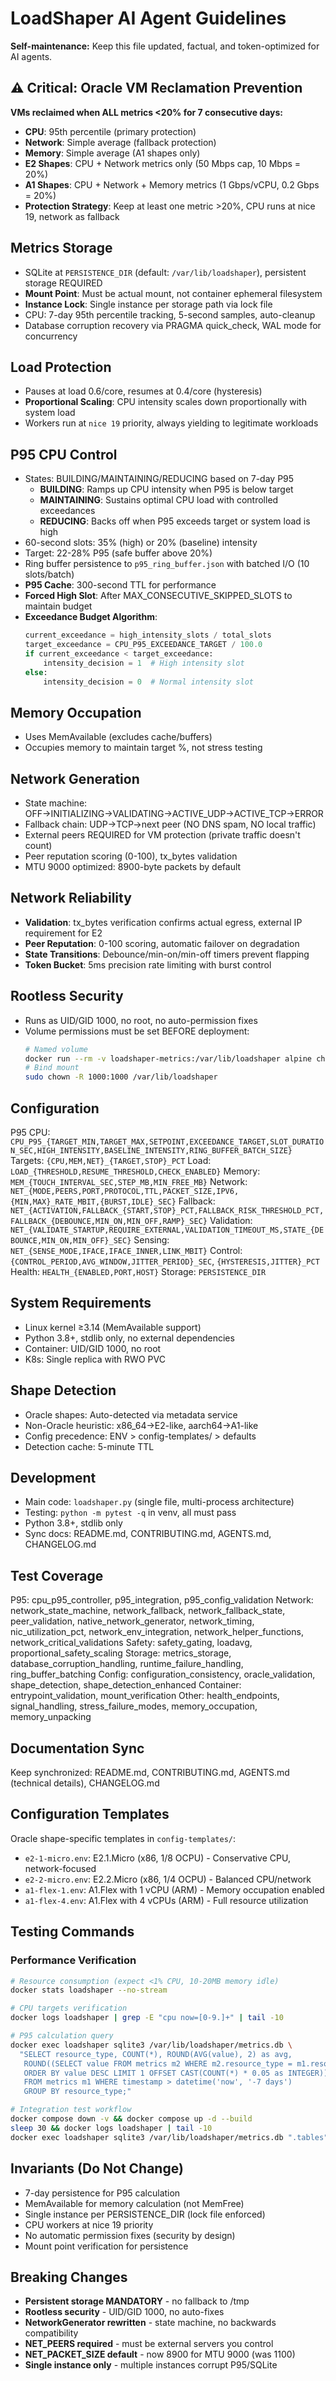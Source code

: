 # LoadShaper AI Agent Guidelines

**Self-maintenance:** Keep this file updated, factual, and token-optimized for AI agents.

## ⚠️ Critical: Oracle VM Reclamation Prevention
**VMs reclaimed when ALL metrics <20% for 7 consecutive days:**
- **CPU**: 95th percentile (primary protection)
- **Network**: Simple average (fallback protection)
- **Memory**: Simple average (A1 shapes only)
- **E2 Shapes**: CPU + Network metrics only (50 Mbps cap, 10 Mbps = 20%)
- **A1 Shapes**: CPU + Network + Memory metrics (1 Gbps/vCPU, 0.2 Gbps = 20%)
- **Protection Strategy**: Keep at least one metric >20%, CPU runs at nice 19, network as fallback

## Metrics Storage
- SQLite at `PERSISTENCE_DIR` (default: `/var/lib/loadshaper`), persistent storage REQUIRED
- **Mount Point**: Must be actual mount, not container ephemeral filesystem
- **Instance Lock**: Single instance per storage path via lock file
- CPU: 7-day 95th percentile tracking, 5-second samples, auto-cleanup
- Database corruption recovery via PRAGMA quick_check, WAL mode for concurrency

## Load Protection
- Pauses at load 0.6/core, resumes at 0.4/core (hysteresis)
- **Proportional Scaling**: CPU intensity scales down proportionally with system load
- Workers run at `nice 19` priority, always yielding to legitimate workloads

## P95 CPU Control
- States: BUILDING/MAINTAINING/REDUCING based on 7-day P95
  - **BUILDING**: Ramps up CPU intensity when P95 is below target
  - **MAINTAINING**: Sustains optimal CPU load with controlled exceedances
  - **REDUCING**: Backs off when P95 exceeds target or system load is high
- 60-second slots: 35% (high) or 20% (baseline) intensity
- Target: 22-28% P95 (safe buffer above 20%)
- Ring buffer persistence to `p95_ring_buffer.json` with batched I/O (10 slots/batch)
- **P95 Cache**: 300-second TTL for performance
- **Forced High Slot**: After MAX_CONSECUTIVE_SKIPPED_SLOTS to maintain budget
- **Exceedance Budget Algorithm**:
  ```python
  current_exceedance = high_intensity_slots / total_slots
  target_exceedance = CPU_P95_EXCEEDANCE_TARGET / 100.0
  if current_exceedance < target_exceedance:
      intensity_decision = 1  # High intensity slot
  else:
      intensity_decision = 0  # Normal intensity slot
  ```

## Memory Occupation
- Uses MemAvailable (excludes cache/buffers)
- Occupies memory to maintain target %, not stress testing

## Network Generation
- State machine: OFF→INITIALIZING→VALIDATING→ACTIVE_UDP→ACTIVE_TCP→ERROR
- Fallback chain: UDP→TCP→next peer (NO DNS spam, NO local traffic)
- External peers REQUIRED for VM protection (private traffic doesn't count)
- Peer reputation scoring (0-100), tx_bytes validation
- MTU 9000 optimized: 8900-byte packets by default

## Network Reliability
- **Validation**: tx_bytes verification confirms actual egress, external IP requirement for E2
- **Peer Reputation**: 0-100 scoring, automatic failover on degradation
- **State Transitions**: Debounce/min-on/min-off timers prevent flapping
- **Token Bucket**: 5ms precision rate limiting with burst control

## Rootless Security
- Runs as UID/GID 1000, no root, no auto-permission fixes
- Volume permissions must be set BEFORE deployment:
  ```bash
  # Named volume
  docker run --rm -v loadshaper-metrics:/var/lib/loadshaper alpine chown -R 1000:1000 /var/lib/loadshaper
  # Bind mount
  sudo chown -R 1000:1000 /var/lib/loadshaper
  ```

## Configuration
P95 CPU: `CPU_P95_{TARGET_MIN,TARGET_MAX,SETPOINT,EXCEEDANCE_TARGET,SLOT_DURATION_SEC,HIGH_INTENSITY,BASELINE_INTENSITY,RING_BUFFER_BATCH_SIZE}`
Targets: `{CPU,MEM,NET}_{TARGET,STOP}_PCT`
Load: `LOAD_{THRESHOLD,RESUME_THRESHOLD,CHECK_ENABLED}`
Memory: `MEM_{TOUCH_INTERVAL_SEC,STEP_MB,MIN_FREE_MB}`
Network: `NET_{MODE,PEERS,PORT,PROTOCOL,TTL,PACKET_SIZE,IPV6,{MIN,MAX}_RATE_MBIT,{BURST,IDLE}_SEC}`
Fallback: `NET_{ACTIVATION,FALLBACK_{START,STOP}_PCT,FALLBACK_RISK_THRESHOLD_PCT,FALLBACK_{DEBOUNCE,MIN_ON,MIN_OFF,RAMP}_SEC}`
Validation: `NET_{VALIDATE_STARTUP,REQUIRE_EXTERNAL,VALIDATION_TIMEOUT_MS,STATE_{DEBOUNCE,MIN_ON,MIN_OFF}_SEC}`
Sensing: `NET_{SENSE_MODE,IFACE,IFACE_INNER,LINK_MBIT}`
Control: `{CONTROL_PERIOD,AVG_WINDOW,JITTER_PERIOD}_SEC`, `{HYSTERESIS,JITTER}_PCT`
Health: `HEALTH_{ENABLED,PORT,HOST}`
Storage: `PERSISTENCE_DIR`

## System Requirements
- Linux kernel ≥3.14 (MemAvailable support)
- Python 3.8+, stdlib only, no external dependencies
- Container: UID/GID 1000, no root
- K8s: Single replica with RWO PVC

## Shape Detection
- Oracle shapes: Auto-detected via metadata service
- Non-Oracle heuristic: x86_64→E2-like, aarch64→A1-like
- Config precedence: ENV > config-templates/ > defaults
- Detection cache: 5-minute TTL

## Development
- Main code: `loadshaper.py` (single file, multi-process architecture)
- Testing: `python -m pytest -q` in venv, all must pass
- Python 3.8+, stdlib only
- Sync docs: README.md, CONTRIBUTING.md, AGENTS.md, CHANGELOG.md

## Test Coverage
P95: cpu_p95_controller, p95_integration, p95_config_validation
Network: network_state_machine, network_fallback, network_fallback_state, peer_validation, native_network_generator, network_timing, nic_utilization_pct, network_env_integration, network_helper_functions, network_critical_validations
Safety: safety_gating, loadavg, proportional_safety_scaling
Storage: metrics_storage, database_corruption_handling, runtime_failure_handling, ring_buffer_batching
Config: configuration_consistency, oracle_validation, shape_detection, shape_detection_enhanced
Container: entrypoint_validation, mount_verification
Other: health_endpoints, signal_handling, stress_failure_modes, memory_occupation, memory_unpacking

## Documentation Sync
Keep synchronized: README.md, CONTRIBUTING.md, AGENTS.md (technical details), CHANGELOG.md

## Configuration Templates
Oracle shape-specific templates in `config-templates/`:
- `e2-1-micro.env`: E2.1.Micro (x86, 1/8 OCPU) - Conservative CPU, network-focused
- `e2-2-micro.env`: E2.2.Micro (x86, 1/4 OCPU) - Balanced CPU/network
- `a1-flex-1.env`: A1.Flex with 1 vCPU (ARM) - Memory occupation enabled
- `a1-flex-4.env`: A1.Flex with 4 vCPUs (ARM) - Full resource utilization

## Testing Commands
### Performance Verification
```bash
# Resource consumption (expect <1% CPU, 10-20MB memory idle)
docker stats loadshaper --no-stream

# CPU targets verification
docker logs loadshaper | grep -E "cpu now=[0-9.]+" | tail -10

# P95 calculation query
docker exec loadshaper sqlite3 /var/lib/loadshaper/metrics.db \
  "SELECT resource_type, COUNT(*), ROUND(AVG(value), 2) as avg,
   ROUND((SELECT value FROM metrics m2 WHERE m2.resource_type = m1.resource_type
   ORDER BY value DESC LIMIT 1 OFFSET CAST(COUNT(*) * 0.05 as INTEGER)), 2) as p95
   FROM metrics m1 WHERE timestamp > datetime('now', '-7 days')
   GROUP BY resource_type;"

# Integration test workflow
docker compose down -v && docker compose up -d --build
sleep 30 && docker logs loadshaper | tail -10
docker exec loadshaper sqlite3 /var/lib/loadshaper/metrics.db ".tables" || echo "Storage error"
```

## Invariants (Do Not Change)
- 7-day persistence for P95 calculation
- MemAvailable for memory calculation (not MemFree)
- Single instance per PERSISTENCE_DIR (lock file enforced)
- CPU workers at nice 19 priority
- No automatic permission fixes (security by design)
- Mount point verification for persistence

## Breaking Changes
- **Persistent storage MANDATORY** - no fallback to /tmp
- **Rootless security** - UID/GID 1000, no auto-fixes
- **NetworkGenerator rewritten** - state machine, no backwards compatibility
- **NET_PEERS required** - must be external servers you control
- **NET_PACKET_SIZE default** - now 8900 for MTU 9000 (was 1100)
- **Single instance only** - multiple instances corrupt P95/SQLite
